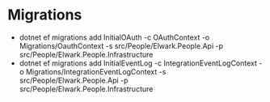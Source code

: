 # Migrations

* dotnet ef migrations add InitialOAuth -c OAuthContext -o Migrations/OauthContext -s src/People/Elwark.People.Api -p src/People/Elwark.People.Infrastructure
* dotnet ef migrations add InitialEventLog -c IntegrationEventLogContext -o Migrations/IntegrationEventLogContext -s src/People/Elwark.People.Api -p src/People/Elwark.People.Infrastructure
